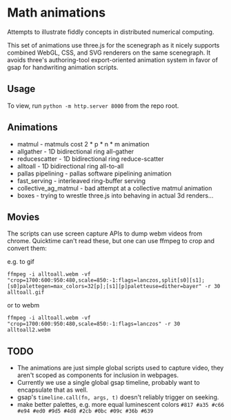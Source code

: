 # Math animations

Attempts to illustrate fiddly concepts in distributed numerical computing.

This set of animations use three.js for the scenegraph as it nicely supports combined WebGL, CSS, and SVG renderers on the same scenegraph.
It avoids three's authoring-tool export-oriented animation system in favor of gsap for handwriting animation scripts.

## Usage

To view, run `python -m http.server 8000` from the repo root.

## Animations

 - matmul - matmuls cost 2 * p * n * m animation
 - allgather - 1D bidirectional ring all-gather
 - reducescatter - 1D bidirectional ring reduce-scatter
 - alltoall - 1D bidirectional ring all-to-all
 - pallas pipelining - pallas software pipelining animation
 - fast_serving - interleaved ring-buffer serving
 - collective_ag_matmul - bad attempt at a collective matmul animation
 - boxes - trying to wrestle three.js into behaving in actual 3d renders...

## Movies

The scripts can use screen capture APIs to dump webm videos from chrome.  Quicktime can't read these, but one can use
ffmpeg to crop and convert them:

e.g. to gif
```
ffmpeg -i alltoall.webm -vf "crop=1700:600:950:480,scale=850:-1:flags=lanczos,split[s0][s1];[s0]palettegen=max_colors=32[p];[s1][p]paletteuse=dither=bayer" -r 30 alltoall.gif
```
or to webm
```
ffmpeg -i alltoall.webm -vf "crop=1700:600:950:480,scale=850:-1:flags=lanczos" -r 30 alltoall2.webm
```

## TODO

 - The animations are just simple global scripts used to capture video, they aren't scoped as components for inclusion in webpages.
 - Currently we use a single global gsap timeline, probably want to encapsulate that as well.
 - gsap's `timeline.call(fn, args, t)` doesn't reliably trigger on seeking.
 - make better palettes, e.g. more equal luminescent colors `#817 #a35 #c66 #e94 #ed0 #9d5 #4d8 #2cb #0bc #09c #36b #639`
